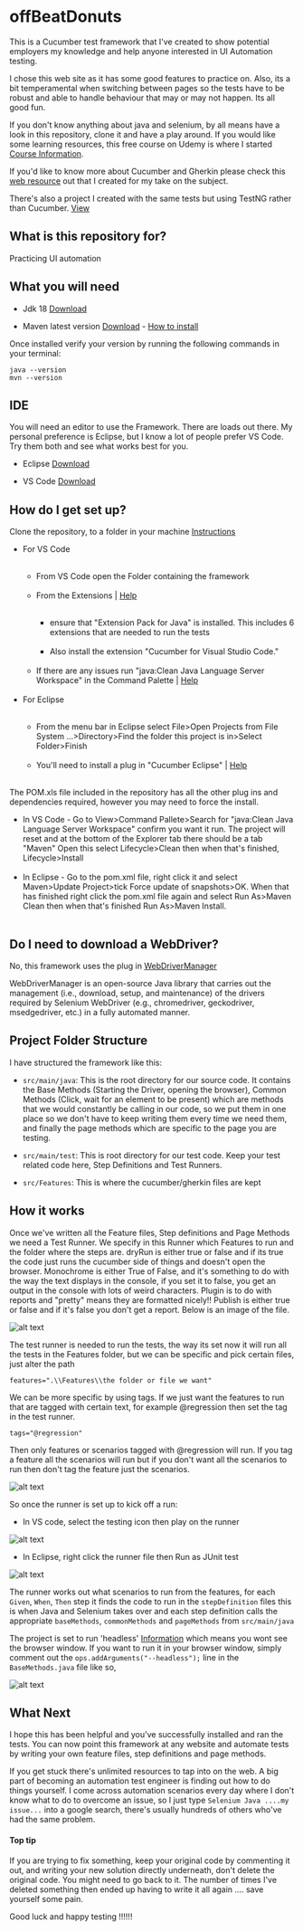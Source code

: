 # offBeatDonuts
This is a Cucumber test framework that I've created to show potential employers my knowledge and help anyone interested in UI Automation testing.

I chose this web site as it has some good features to practice on. Also, its a bit temperamental when switching between pages so the tests have to be robust and able to handle behaviour that may or may not happen. Its all good fun.

If you don't know anything about java and selenium, by all means have a look in this repository, clone it and have a play around. If you would like some learning resources, this free course on Udemy is where I started [Course Information](https://www.udemy.com/course/automateseleniumusingjava/).

If you'd like to know more about Cucumber and Gherkin please check this [web resource](https://jonconnorati.github.io/MyBDD_version1.github.io/) out that I created for my take on the subject. 

There's also a project I created with the same tests but using TestNG rather than Cucumber. [View](https://github.com/JonConnorATI/donutsPageObjectModel)
  

## What is this repository for? ###
Practicing UI automation 

## What you will need
* Jdk 18 [Download](https://adoptium.net/en-GB/temurin/releases/?version=18)

* Maven latest version [Download](https://maven.apache.org/download.cgi) - [How to install](https://maven.apache.org/install.html)

Once installed verify your version by running the following commands in your terminal:  
    
    java --version
    mvn --version

## IDE
You will need an editor to use the Framework. There are loads out there. My personal preference is Eclipse, but I know a lot of people prefer VS Code. Try them both and see what works best for you.

* Eclipse [Download](https://www.eclipse.org/downloads/packages/release/luna/sr2/eclipse-ide-java-developers)

* VS Code [Download](https://code.visualstudio.com/download)

## How do I get set up? ###

Clone the repository, to a folder in your machine [Instructions](https://docs.github.com/en/desktop/contributing-and-collaborating-using-github-desktop/adding-and-cloning-repositories/cloning-and-forking-repositories-from-github-desktop)
		

<ul>
	<li>For VS Code</li><br>
		<ul>
			<li>From VS Code open the Folder containing the framework</li><br>
			<li>From the Extensions | <a href="(https://code.visualstudio.com/docs/editor/extension-marketplace#:~:text=You%20can%20browse%20and%20install,Ctrl%2BShift%2BX)." target="_blank">Help</a></li><br>
				<ul>
					<li>ensure that "Extension Pack for Java" is installed. This includes 6 extensions that are needed to run the tests</li><br>
					<li>Also install the extension "Cucumber for Visual Studio Code."</li><br>		
				</ul>
			<li>If there are any issues run "java:Clean Java Language Server Workspace" in the Command Palette | <a href="(https://code.visualstudio.com/docs/editor/extension-marketplace#:~:text=You%20can%20browse%20and%20install,Ctrl%2BShift%2BX)." target="_blank">Help</a></li><br>
		</ul>
	<li>For Eclipse</li><br>
		<ul>
		<li>From the menu bar in Eclipse select File>Open Projects from File System ...>Directory>Find the folder this project is in>Select Folder>Finish</li><br>
		<li>You'll need to install a plug in "Cucumber Eclipse" | <a href="https://www.eclipse.org/community/eclipse_newsletter/2017/february/article7.php" target="_blank">Help</a></li><br>
		</ul>
</ul>

The POM.xls file included in the repository has all the other plug ins and dependencies required, however you may need to force the install.

<ul>
	<li>In VS Code - Go to View>Command Pallete>Search for "java:Clean Java Language Server Workspace" confirm you want it run. The project will reset and at the bottom of the Explorer tab there should be a tab "Maven" Open this select Lifecycle>Clean then when that's finished, Lifecycle>Install</li><br>
	<li>In Eclipse - Go to the pom.xml file, right click it and select Maven>Update Project>tick Force update of snapshots>OK. When that has finished right click the pom.xml file again and select Run As>Maven Clean then when that's finished Run As>Maven Install.</li><br>
</ul> 

## Do I need to download a WebDriver? 

No, this framework uses the plug in [WebDriverManager](https://github.com/bonigarcia/webdrivermanager)

WebDriverManager is an open-source Java library that carries out the management (i.e., download, setup, and maintenance) of the drivers required by Selenium WebDriver (e.g., chromedriver, geckodriver, msedgedriver, etc.) in a fully automated manner. 

## Project Folder Structure

I have structured the framework like this:

* `src/main/java`: This is the root directory for our source code. It contains the Base Methods (Starting the Driver, opening the browser), Common Methods (Click, wait for an element to be present) which are methods that we would constantly be calling in our code, so we put them in one place so we don't have to keep writing them every time we need them, and finally the page methods which are specific to the page you are testing.
 

* `src/main/test`: This is root directory for our test code. Keep your test related code here, Step Definitions and Test Runners.


* `src/Features`: This is where the cucumber/gherkin files are kept

## How it works

Once we've written all the Feature files, Step definitions and Page Methods we need a Test Runner. We specify in this Runner which Features to run and the folder where the steps are. dryRun is either true or false and if its true the code just runs the cucumber side of things and doesn't open the browser. Monochrome is either True of False, and it's something to do with the way the text displays in the console, if you set it to false, you get an output in the console with lots of weird characters. Plugin is to do with reports and "pretty" means they are formatted nicely!! Publish is either true or false and if it's false you don't get a report. Below is an image of the file.

![alt text](Resources/TestRunner.png) 

The test runner is needed to run the tests, the way its set now it will run all the tests in the Features folder, but we can be specific and pick certain files, just alter the path

`features=".\\Features\\the folder or file we want"`

We can be more specific by using tags. If we just want the features to run that are tagged with certain text, for example @regression then set the tag in the test runner.

`tags="@regression"`

Then only features or scenarios tagged with @regression will run. If you tag a feature all the scenarios will run but if you don't want all the scenarios to run then don't tag the feature just the scenarios.

![alt text](Resources/TestTags.PNG)

So once the runner is set up to kick off a run:

* In VS code, select the testing icon then play on the runner

![alt text](Resources/startTest.PNG) 

* In Eclipse, right click the runner file then Run as JUnit test

![alt text](Resources/RunTest.png)

The runner works out what scenarios to run from the features, for each `Given`, `When`, `Then` step it finds the code to run in the `stepDefinition` files this is when Java and Selenium takes over and each step definition calls the appropriate `baseMethods`, `commonMethods` and `pageMethods` from `src/main/java` 

The project is set to run 'headless' [Information](https://smartbear.com/blog/selenium-tests-headless/) which means you wont see the browser window. If you want to run it in your browser window, simply comment out the `ops.addArguments("--headless");` line in the `BaseMethods.java` file like so,

![alt text](Resources/Headless.png)

## What Next

I hope this has been helpful and you've successfully installed and ran the tests. You can now point this framework at any website and automate tests by writing your own feature files, step definitions and page methods.

If you get stuck there's unlimited resources to tap into on the web. A big part of becoming an automation test engineer is finding out how to do things yourself. I come across automation scenarios every day where I don't know what to do to overcome an issue, so I just type `Selenium Java ....my issue...` into a google search, there's usually hundreds of others who've had the same problem.

#### Top tip

If you are trying to fix something, keep your original code by commenting it out, and writing your new solution directly underneath, don't delete the original code. You might need to go back to it. The number of times I've deleted something then ended up having to write it all again .... save yourself some pain.

Good luck and happy testing !!!!!!<br><br><br>


    

